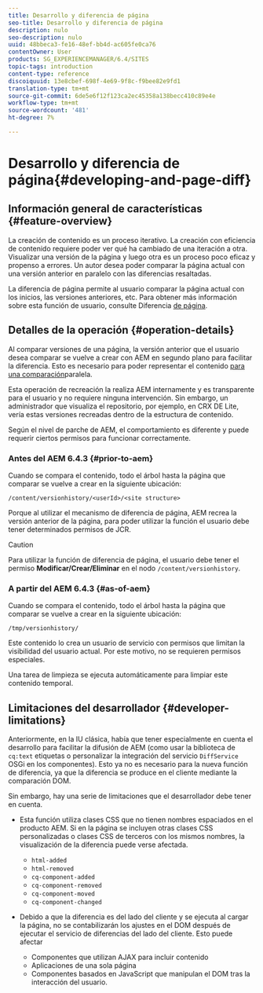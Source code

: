 ```yaml
---
title: Desarrollo y diferencia de página
seo-title: Desarrollo y diferencia de página
description: nulo
seo-description: nulo
uuid: 48bbeca3-fe16-48ef-bb4d-ac605fe0ca76
contentOwner: User
products: SG_EXPERIENCEMANAGER/6.4/SITES
topic-tags: introduction
content-type: reference
discoiquuid: 13e8cbef-698f-4e69-9f8c-f9bee82e9fd1
translation-type: tm+mt
source-git-commit: 6de5e6f12f123ca2ec45358a138becc410c89e4e
workflow-type: tm+mt
source-wordcount: '481'
ht-degree: 7%

---
```



# Desarrollo y diferencia de página{#developing-and-page-diff}

## Información general de características {#feature-overview}

La creación de contenido es un proceso iterativo. La creación con eficiencia de contenido requiere poder ver qué ha cambiado de una iteración a otra. Visualizar una versión de la página y luego otra es un proceso poco eficaz y propenso a errores. Un autor desea poder comparar la página actual con una versión anterior en paralelo con las diferencias resaltadas.

La diferencia de página permite al usuario comparar la página actual con los inicios, las versiones anteriores, etc. Para obtener más información sobre esta función de usuario, consulte Diferencia [de página](/help/sites-authoring/page-diff.md).

## Detalles de la operación {#operation-details}

Al comparar versiones de una página, la versión anterior que el usuario desea comparar se vuelve a crear con AEM en segundo plano para facilitar la diferencia. Esto es necesario para poder representar el contenido [para una comparación](/help/sites-authoring/page-diff.md#presentation-of-differences)paralela.

Esta operación de recreación la realiza AEM internamente y es transparente para el usuario y no requiere ninguna intervención. Sin embargo, un administrador que visualiza el repositorio, por ejemplo, en CRX DE Lite, vería estas versiones recreadas dentro de la estructura de contenido.

Según el nivel de parche de AEM, el comportamiento es diferente y puede requerir ciertos permisos para funcionar correctamente.

### Antes del AEM 6.4.3 {#prior-to-aem}

Cuando se compara el contenido, todo el árbol hasta la página que comparar se vuelve a crear en la siguiente ubicación:

`/content/versionhistory/<userId>/<site structure>`

Porque al utilizar el mecanismo de diferencia de página, AEM recrea la versión anterior de la página, para poder utilizar la función el usuario debe tener determinados permisos de JCR.

>[!CAUTION]
>
>Para utilizar la función de diferencia de página, el usuario debe tener el permiso **Modificar/Crear/Eliminar** en el nodo `/content/versionhistory`.

### A partir del AEM 6.4.3 {#as-of-aem}

Cuando se compara el contenido, todo el árbol hasta la página que comparar se vuelve a crear en la siguiente ubicación:

`/tmp/versionhistory/`

Este contenido lo crea un usuario de servicio con permisos que limitan la visibilidad del usuario actual. Por este motivo, no se requieren permisos especiales.

Una tarea de limpieza se ejecuta automáticamente para limpiar este contenido temporal.

## Limitaciones del desarrollador {#developer-limitations}

Anteriormente, en la IU clásica, había que tener especialmente en cuenta el desarrollo para facilitar la difusión de AEM (como usar la biblioteca de `cq:text` etiquetas o personalizar la integración del servicio `DiffService` OSGi en los componentes). Esto ya no es necesario para la nueva función de diferencia, ya que la diferencia se produce en el cliente mediante la comparación DOM.

Sin embargo, hay una serie de limitaciones que el desarrollador debe tener en cuenta.

* Esta función utiliza clases CSS que no tienen nombres espaciados en el producto AEM. Si en la página se incluyen otras clases CSS personalizadas o clases CSS de terceros con los mismos nombres, la visualización de la diferencia puede verse afectada.

   * `html-added`
   * `html-removed`
   * `cq-component-added`
   * `cq-component-removed`
   * `cq-component-moved`
   * `cq-component-changed`

* Debido a que la diferencia es del lado del cliente y se ejecuta al cargar la página, no se contabilizarán los ajustes en el DOM después de ejecutar el servicio de diferencias del lado del cliente. Esto puede afectar

   * Componentes que utilizan AJAX para incluir contenido
   * Aplicaciones de una sola página
   * Componentes basados en JavaScript que manipulan el DOM tras la interacción del usuario.

